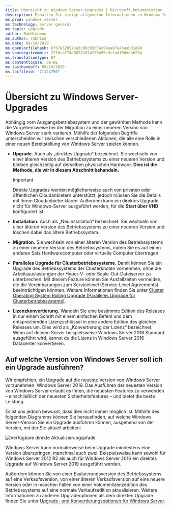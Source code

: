 ```yaml
---
title: Übersicht zu Windows Server-Upgrades | Microsoft-Dokumentation
description: Erhalten Sie einige allgemeine Informationen zu Windows Server, zusammen mit einer Zusammenstellung der vor dem Upgrade zu berücksichtigenden Punkte.
ms.prod: windows server
ms.technology: server-general
ms.topic: upgrade
author: RobHindman
ms.author: robhind
ms.date: 09/10/2019
ms.openlocfilehash: 6f57e52657ca3c80c92d56c54ea87e43aabd1e99
ms.sourcegitcommit: 27f0caf74e88781054250455c3c1adf06deb6234
ms.translationtype: HT
ms.contentlocale: de-DE
ms.lasthandoff: 09/19/2019
ms.locfileid: "71124790"
---
```

# <a name="overview-about-windows-server-upgrades"></a>Übersicht zu Windows Server-Upgrades

Abhängig vom Ausgangsbetriebssystem und der gewählten Methode kann die Vorgehensweise bei der Migration zu einer neueren Version von Windows Server stark variieren. Mithilfe der folgenden Begriffe unterscheiden wir zwischen verschiedenen Aktionen, die alle eine Rolle in einer neuen Bereitstellung von Windows Server spielen können.

- **Upgrade.** Auch als „direktes Upgrade“ bezeichnet. Sie wechseln von einer älteren Version des Betriebssystems zu einer neueren Version und bleiben gleichzeitig auf derselben physischen Hardware. **Dies ist die Methode, die wir in diesem Abschnitt behandeln.**

    >[!Important]
    >Direkte Upgrades werden möglicherweise auch von privaten oder öffentlichen Cloudanbietern unterstützt, jedoch müssen Sie die Details mit Ihrem Cloudanbieter klären. Außerdem kann ein direktes Upgrade nicht für Windows-Server ausgeführt werden, für die **Start über VHD** konfiguriert ist.

- **Installation.** Auch als „Neuinstallation“ bezeichnet. Sie wechseln von einer älteren Version des Betriebssystems zu einer neueren Version und löschen dabei das ältere Betriebssystem.

- **Migration.** Sie wechseln von einer älteren Version des Betriebssystems zu einer neueren Version des Betriebssystems, indem Sie es auf einen anderen Satz Hardwarecomputer oder virtuelle Computer übertragen.

- **Paralleles Upgrade für Clusterbetriebssysteme.** Damit können Sie ein Upgrade des Betriebssystems der Clusterknoten vornehmen, ohne die Arbeitsauslastungen der Hyper-V- oder Scale-Out-Dateiserver zu unterbrechen. Mit diesem Feature können Sie Ausfallzeiten vermeiden, die die Vereinbarungen zum Servicelevel (Service Level Agreements) beeinträchtigen könnten. Weitere Informationen finden Sie unter [Cluster Operating System Rolling Upgrade (Paralleles Upgrade für Clusterbetriebssysteme)](../failover-clustering/cluster-operating-system-rolling-upgrade.md).

- **Lizenzkonvertierung.** Wandeln Sie eine bestimmte Edition des Releases in nur einem Schritt mit einem einfachen Befehl und dem entsprechenden Lizenzschlüssel in eine andere Edition des gleichen Releases um. Dies wird als „Konvertierung der Lizenz“ bezeichnet. Wenn auf deinem Server beispielsweise Windows Server 2016 Standard ausgeführt wird, kannst du die Lizenz in Windows Server 2016 Datacenter konvertieren.

## <a name="which-version-of-windows-server-should-i-upgrade-to"></a>Auf welche Version von Windows Server soll ich ein Upgrade ausführen?

Wir empfehlen, ein Upgrade auf die neueste Version von Windows Server vorzunehmen: Windows Server 2019. Das Ausführen der neuesten Version von Windows Server erlaubt es Ihnen, die neuesten Features zu verwenden – einschließlich der neuesten Sicherheitsfeatures – und bietet die beste Leistung.

Es ist uns jedoch bewusst, dass dies nicht immer möglich ist. Mithilfe des folgenden Diagramms können Sie herausfinden, auf welche Windows Server-Version Sie ein Upgrade ausführen können, ausgehend von der Version, mit der Sie aktuell arbeiten:

![Verfügbare direkte Aktualisierungspfade](media/upgrade-paths.png)

Windows Server kann normalerweise beim Upgrade mindestens eine Version überspringen, manchmal auch zwei. Beispielsweise kann sowohl für Windows Server 2012 R2 als auch für Windows Server 2016 ein direktes Upgrade auf Windows Server 2019 ausgeführt werden.

Außerdem können Sie von einer Evaluierungsversion des Betriebssystems auf eine Verkaufsversion, von einer älteren Verkaufsversion auf eine neuere Version oder in manchen Fällen von einer Volumenlizenzedition des Betriebssystems auf eine normale Verkaufsedition aktualisieren. Weitere Informationen zu anderen Upgradeoptionen als dem direkten Upgrade finden Sie unter [Upgrade- und Konvertierungsoptionen für Windows Server](../get-started/supported-upgrade-paths.md).
